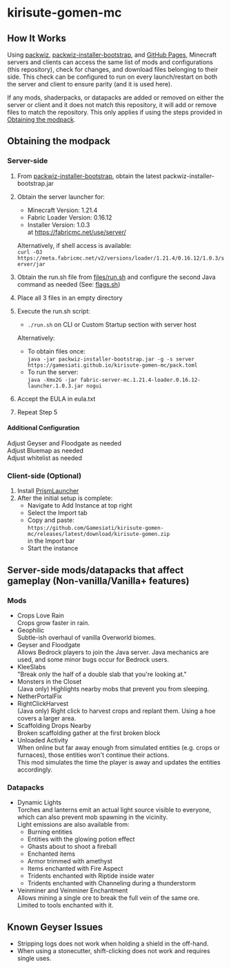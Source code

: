 # kirisute-gomen-mc
## How It Works
Using [packwiz](https://github.com/packwiz/packwiz), [packwiz-installer-bootstrap](https://github.com/packwiz/packwiz-installer-bootstrap), and [GitHub Pages](https://docs.github.com/en/pages/getting-started-with-github-pages/creating-a-github-pages-site), Minecraft servers and clients can access the same list of mods and configurations (this repository), check for changes, and download files belonging to their side. This check can be configured to run on every launch/restart on both the server and client to ensure parity (and it is used here).  
  
If any mods, shaderpacks, or datapacks are added or removed on either the server or client and it does not match this repository, it will add or remove files to match the repository. This only applies if using the steps provided in [Obtaining the modpack](#obtaining-the-modpack).  
## Obtaining the modpack
### Server-side 
1. From [packwiz-installer-bootstrap](https://github.com/packwiz/packwiz-installer-bootstrap), obtain the latest packwiz-installer-bootstrap.jar
2. Obtain the server launcher for:
    * Minecraft Version: 1.21.4
    * Fabric Loader Version: 0.16.12
    * Installer Version: 1.0.3  
   at https://fabricmc.net/use/server/  
    
   Alternatively, if shell access is available:  
   ```curl -OJ https://meta.fabricmc.net/v2/versions/loader/1.21.4/0.16.12/1.0.3/server/jar```  
      
3. Obtain the run.sh file from [files/run.sh](https://github.com/Gamesiati/kirisute-gomen-mc/blob/main/files/run.sh) and configure the second Java command as needed (See: [flags.sh](https://flags.sh))
4. Place all 3 files in an empty directory
5. Execute the run.sh script:
    * ```./run.sh``` on CLI or Custom Startup section with server host
      
    Alternatively:
      * To obtain files once:  
        ```java -jar packwiz-installer-bootstrap.jar -g -s server https://gamesiati.github.io/kirisute-gomen-mc/pack.toml```
      * To run the server:  
        ```java -Xmx2G -jar fabric-server-mc.1.21.4-loader.0.16.12-launcher.1.0.3.jar nogui```
6. Accept the EULA in eula.txt
7. Repeat Step 5

#### Additional Configuration
Adjust Geyser and Floodgate as needed  
Adjust Bluemap as needed  
Adjust whitelist as needed  
   
### Client-side (Optional)
1. Install [PrismLauncher](https://prismlauncher.org/download)  
2. After the initial setup is complete:
    * Navigate to Add Instance at top right
    * Select the Import tab
    * Copy and paste:  
      ```https://github.com/Gamesiati/kirisute-gomen-mc/releases/latest/download/kirisute-gomen.zip```  
      in the Import bar
    * Start the instance
## Server-side mods/datapacks that affect gameplay (Non-vanilla/Vanilla+ features)

### Mods
* Crops Love Rain  
Crops grow faster in rain.  
* Geophilic  
Subtle-ish overhaul of vanilla Overworld biomes.  
* Geyser and Floodgate  
Allows Bedrock players to join the Java server. Java mechanics are used, and some minor bugs occur for Bedrock users.  
* KleeSlabs  
"Break only the half of a double slab that you're looking at."  
* Monsters in the Closet  
(Java only) Highlights nearby mobs that prevent you from sleeping.  
* NetherPortalFix  
* RightClickHarvest  
(Java only) Right click to harvest crops and replant them. Using a hoe covers a larger area.
* Scaffolding Drops Nearby  
Broken scaffolding gather at the first broken block  
* Unloaded Activity  
When online but far away enough from simulated entities (e.g. crops or furnaces), those entities won't continue their actions.  
This mod simulates the time the player is away and updates the entities accordingly.  

### Datapacks
* Dynamic Lights  
Torches and lanterns emit an actual light source visible to everyone, which can also prevent mob spawning in the vicinity.  
Light emissions are also available from:
    * Burning entities
    * Entities with the glowing potion effect
    * Ghasts about to shoot a fireball
    * Enchanted items
    * Armor trimmed with amethyst
    * Items enchanted with Fire Aspect
    * Tridents enchanted with Riptide inside water
    * Tridents enchanted with Channeling during a thunderstorm
* Veinminer and Veinminer Enchantment  
Allows mining a single ore to break the full vein of the same ore.  
Limited to tools enchanted with it.

## Known Geyser Issues
* Stripping logs does not work when holding a shield in the off-hand.  
* When using a stonecutter, shift-clicking does not work and requires single uses.
